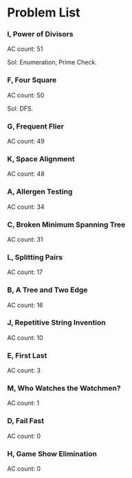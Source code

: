 # Problem List

### I, Power of Divisors

AC count: 51

Sol: Enumeration, Prime Check.

### F, Four Square

AC count: 50

Sol: DFS.

### G, Frequent Flier

AC count: 49

### K, Space Alignment

AC count: 48

### A, Allergen Testing

AC count: 34

### C, Broken Minimum Spanning Tree

AC count: 31

### L, Splitting Pairs

AC count: 17

### B, A Tree and Two Edge

AC count: 16

### J, Repetitive String Invention

AC count: 10

### E, First Last

AC count: 3

### M, Who Watches the Watchmen?

AC count: 1

### D, Fail Fast

AC count: 0

### H, Game Show Elimination

AC count: 0
